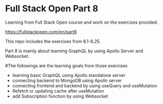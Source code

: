 # Full Stack Open Part 8

Learning from Full Stack Open course and work on the exercises provided.

https://fullstackopen.com/en/part8

This repo includes the exercises from 8.1-8.25.

Part 8 is mainly about learning GraphQL by using Apollo Server and Websocket.

#The followings are the learning goals from those exercises
- learning basic GraphQL using Apollo standalone server
- connecting backend to MongoDB using Apollo server
- connecting frontend and backend by using useQuery and useMutation
- Refetch or updating cache after useMutation
- add Subscription function by using Websocket
